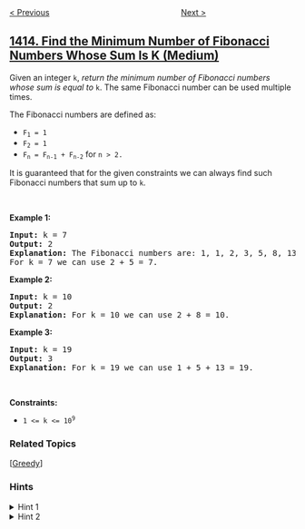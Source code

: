 <!--|This file generated by command(leetcode description); DO NOT EDIT.    |-->
<!--+----------------------------------------------------------------------+-->
<!--|@author    awesee <openset.wang@gmail.com>                           |-->
<!--|@link      https://github.com/awesee                                 |-->
<!--|@home      https://github.com/awesee/leetcode                        |-->
<!--+----------------------------------------------------------------------+-->

[< Previous](../minimum-value-to-get-positive-step-by-step-sum "Minimum Value to Get Positive Step by Step Sum")
　　　　　　　　　　　　　　　　
[Next >](../the-k-th-lexicographical-string-of-all-happy-strings-of-length-n "The k-th Lexicographical String of All Happy Strings of Length n")

## [1414. Find the Minimum Number of Fibonacci Numbers Whose Sum Is K (Medium)](https://leetcode.com/problems/find-the-minimum-number-of-fibonacci-numbers-whose-sum-is-k "和为 K 的最少斐波那契数字数目")

<p>Given an integer&nbsp;<code>k</code>, <em>return the minimum number of Fibonacci numbers whose sum is equal to </em><code>k</code>. The same Fibonacci number can be used multiple times.</p>

<p>The Fibonacci numbers are defined as:</p>

<ul>
	<li><code>F<sub>1</sub> = 1</code></li>
	<li><code>F<sub>2</sub> = 1</code></li>
	<li><code>F<sub>n</sub> = F<sub>n-1</sub> + F<sub>n-2</sub></code> for <code>n &gt; 2.</code></li>
</ul>
It is guaranteed that for the given constraints we can always find such Fibonacci numbers that sum up to <code>k</code>.
<p>&nbsp;</p>
<p><strong>Example 1:</strong></p>

<pre>
<strong>Input:</strong> k = 7
<strong>Output:</strong> 2 
<strong>Explanation:</strong> The Fibonacci numbers are: 1, 1, 2, 3, 5, 8, 13, ... 
For k = 7 we can use 2 + 5 = 7.</pre>

<p><strong>Example 2:</strong></p>

<pre>
<strong>Input:</strong> k = 10
<strong>Output:</strong> 2 
<strong>Explanation:</strong> For k = 10 we can use 2 + 8 = 10.
</pre>

<p><strong>Example 3:</strong></p>

<pre>
<strong>Input:</strong> k = 19
<strong>Output:</strong> 3 
<strong>Explanation:</strong> For k = 19 we can use 1 + 5 + 13 = 19.
</pre>

<p>&nbsp;</p>
<p><strong>Constraints:</strong></p>

<ul>
	<li><code>1 &lt;= k &lt;= 10<sup>9</sup></code></li>
</ul>

### Related Topics
  [[Greedy](../../tag/greedy/README.md)]

### Hints
<details>
<summary>Hint 1</summary>
Generate all Fibonacci numbers up to the limit (they are few).
</details>

<details>
<summary>Hint 2</summary>
Use greedy solution, taking at every time the greatest Fibonacci number which is smaller than or equal to the current number. Subtract this Fibonacci number from the current number and repeat again the process.
</details>
